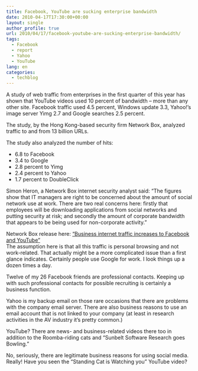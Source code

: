 ```yaml
---
title: Facebook, YouTube are sucking enterprise bandwidth
date: 2010-04-17T17:30:00+00:00
layout: single
author_profile: true
url: 2010/04/17/facebook-youtube-are-sucking-enterprise-bandwidth/
tags:
  - Facebook
  - report
  - Yahoo
  - YouTube
lang: en
categories: 
  - techblog
---
```

A study of web traffic from enterprises in the first quarter of this year has shown that YouTube videos used 10 percent of bandwidth – more than any other site. Facebook traffic used 4.5 percent, Windows update 3.3, Yahoo!’s image server Yimg 2.7 and Google searches 2.5 percent.

The study, by the Hong Kong-based security firm Network Box, analyzed traffic to and from 13 billion URLs.

The study also analyzed the number of hits:

  * 6.8 to Facebook
  * 3.4 to Google
  * 2.8 percent to Yimg
  * 2.4 percent to Yahoo
  * 1.7 percent to DoubleClick 

Simon Heron, a Network Box internet security analyst said: “The figures show that IT managers are right to be concerned about the amount of social network use at work. There are two real concerns here: firstly that employees will be downloading applications from social networks and putting security at risk; and secondly the amount of corporate bandwidth that appears to be being used for non-corporate activity.”

Network Box release here: [“Business internet traffic increases to Facebook and YouTube”](http://www.network-box.com/node/533)  
The assumption here is that all this traffic is personal browsing and not work-related. That actually might be a more complicated issue than a first glance indicates. Certainly people use Google for work. I look things up a dozen times a day.

Twelve of my 26 Facebook friends are professional contacts. Keeping up with such professional contacts for possible recruiting is certainly a business function.

Yahoo is my backup email on those rare occasions that there are problems with the company email server. There are also business reasons to use an email account that is not linked to your company (at least in research activities in the AV industry it’s pretty common.)

YouTube? There are news- and business-related videos there too in addition to the Roomba-riding cats and “Sunbelt Software Research goes Bowling.”

No, seriously, there are legitimate business reasons for using social media. Really! Have you seen the “Standing Cat is Watching you” YouTube video?